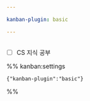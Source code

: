 ```yaml
---

kanban-plugin: basic

---
```


## 

- [ ] CS 지식 공부




%% kanban:settings
```
{"kanban-plugin":"basic"}
```
%%